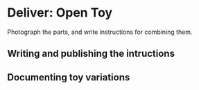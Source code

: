 # Deliver: Open Toy

Photograph the parts, and write instructions for combining them. 

## Writing and publishing the intructions

## Documenting toy variations

